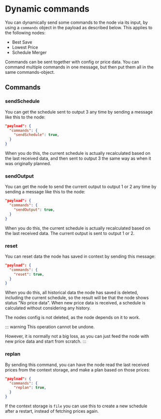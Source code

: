 
# Dynamic commands

You can dynamically send some commands to the node via its input, by using a `commands` object in the payload as described below.
This applies to the following nodes:

- Best Save
- Lowest Price
- Schedule Merger

Commands can be sent together with config or price data. You can command multiple commands in one message, but then put them all in the same commands-object.



## Commands

### sendSchedule

You can get the schedule sent to output 3 any time by sending a message like this to the node:

```json
"payload": {
  "commands": {
    "sendSchedule": true,
  }
}
```

When you do this, the current schedule is actually recalculated based on the last received data, and then sent to output 3 the same way as when it was originally planned.

### sendOutput

You can get the node to send the current output to output 1 or 2 any time by sending a message like this to the node:

```json
"payload": {
  "commands": {
    "sendOutput": true,
  }
}
```

When you do this, the current schedule is actually recalculated based on the last received data. The current output is sent to output 1 or 2.

###



### reset

You can reset data the node has saved in context by sending this message:

```json
"payload": {
  "commands": {
    "reset": true,
  }
}
```

When you do this, all historical data the node has saved is deleted, including the current schedule, so the result will be
that the node shows status "No price data". When new price data is received, a schedule is calculated without considering any history.

The nodes config is not deleted, as the node depends on it to work.

::: warning
This operation cannot be undone.

However, it is normally not a big loss, as you can just feed the node with new price data and start from scratch.
:::



### replan

By sending this command, you can have the node read the last received prices from the context storage,
and make a plan based on those prices:

```json
"payload": {
  "commands": {
    "replan": true,
  }
}
```

If the context storage is `file` you can use this to create a new schedule after a restart,
instead of fetching prices again.

###


